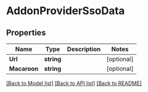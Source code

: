 # AddonProviderSsoData

## Properties

Name | Type | Description | Notes
------------ | ------------- | ------------- | -------------
**Url** | **string** |  | [optional] 
**Macaroon** | **string** |  | [optional] 

[[Back to Model list]](../README.md#documentation-for-models) [[Back to API list]](../README.md#documentation-for-api-endpoints) [[Back to README]](../README.md)


